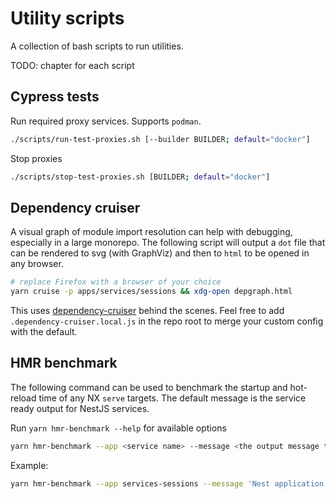 # Utility scripts

A collection of bash scripts to run utilities.

TODO: chapter for each script

## Cypress tests

Run required proxy services. Supports `podman`.

```bash
./scripts/run-test-proxies.sh [--builder BUILDER; default="docker"]
```

Stop proxies

```bash
./scripts/stop-test-proxies.sh [BUILDER; default="docker"]
```

## Dependency cruiser

A visual graph of module import resolution can help with debugging, especially in a large monorepo. The following script will output a `dot` file that can be rendered to svg (with GraphViz) and then to `html` to be opened in any browser.

```bash
# replace Firefox with a browser of your choice
yarn cruise -p apps/services/sessions && xdg-open depgraph.html
```

This uses [dependency-cruiser](https://www.npmjs.com/package/dependency-cruiser) behind the scenes. Feel free to add `.dependency-cruiser.local.js` in the repo root to merge your custom config with the default.

## HMR benchmark

The following command can be used to benchmark the startup and hot-reload time of any NX `serve` targets. The default message is the service ready output for NestJS services.

Run `yarn hmr-benchmark --help` for available options

```bash
yarn hmr-benchmark --app <service name> --message <the output message to watch> --logfile [default: workspace root]
```

Example:

```bash
yarn hmr-benchmark --app services-sessions --message 'Nest application successfully started'
```
